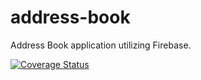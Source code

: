 # address-book
Address Book application utilizing Firebase.

[![Coverage Status](https://coveralls.io/repos/edean11/address-book/badge.svg)](https://coveralls.io/r/edean11/address-book)

